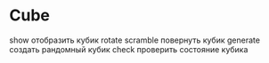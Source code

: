 # Cube

show отобразить кубик
rotate scramble повернуть кубик
generate создать рандомный кубик
check проверить состояние кубика
